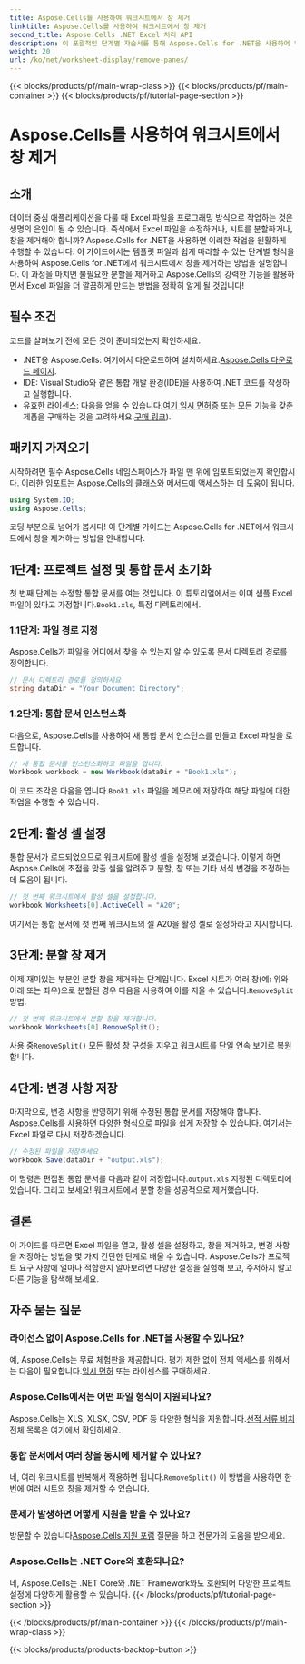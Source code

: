 ```yaml
---
title: Aspose.Cells를 사용하여 워크시트에서 창 제거
linktitle: Aspose.Cells를 사용하여 워크시트에서 창 제거
second_title: Aspose.Cells .NET Excel 처리 API
description: 이 포괄적인 단계별 자습서를 통해 Aspose.Cells for .NET을 사용하여 워크시트에서 창을 제거하는 방법을 알아보세요.
weight: 20
url: /ko/net/worksheet-display/remove-panes/
---
```


{{< blocks/products/pf/main-wrap-class >}}
{{< blocks/products/pf/main-container >}}
{{< blocks/products/pf/tutorial-page-section >}}

# Aspose.Cells를 사용하여 워크시트에서 창 제거

## 소개
데이터 중심 애플리케이션을 다룰 때 Excel 파일을 프로그래밍 방식으로 작업하는 것은 생명의 은인이 될 수 있습니다. 즉석에서 Excel 파일을 수정하거나, 시트를 분할하거나, 창을 제거해야 합니까? Aspose.Cells for .NET을 사용하면 이러한 작업을 원활하게 수행할 수 있습니다. 이 가이드에서는 템플릿 파일과 쉽게 따라할 수 있는 단계별 형식을 사용하여 Aspose.Cells for .NET에서 워크시트에서 창을 제거하는 방법을 설명합니다.
이 과정을 마치면 불필요한 분할을 제거하고 Aspose.Cells의 강력한 기능을 활용하면서 Excel 파일을 더 깔끔하게 만드는 방법을 정확히 알게 될 것입니다!
## 필수 조건
코드를 살펴보기 전에 모든 것이 준비되었는지 확인하세요.
-  .NET용 Aspose.Cells: 여기에서 다운로드하여 설치하세요.[Aspose.Cells 다운로드 페이지](https://releases.aspose.com/cells/net/).
- IDE: Visual Studio와 같은 통합 개발 환경(IDE)을 사용하여 .NET 코드를 작성하고 실행합니다.
-  유효한 라이센스: 다음을 얻을 수 있습니다.[여기 임시 면허증](https://purchase.aspose.com/temporary-license/) 또는 모든 기능을 갖춘 제품을 구매하는 것을 고려하세요.[구매 링크](https://purchase.aspose.com/buy)).
## 패키지 가져오기
시작하려면 필수 Aspose.Cells 네임스페이스가 파일 맨 위에 임포트되었는지 확인합시다. 이러한 임포트는 Aspose.Cells의 클래스와 메서드에 액세스하는 데 도움이 됩니다.
```csharp
using System.IO;
using Aspose.Cells;
```
코딩 부분으로 넘어가 봅시다! 이 단계별 가이드는 Aspose.Cells for .NET에서 워크시트에서 창을 제거하는 방법을 안내합니다.
## 1단계: 프로젝트 설정 및 통합 문서 초기화
 첫 번째 단계는 수정할 통합 문서를 여는 것입니다. 이 튜토리얼에서는 이미 샘플 Excel 파일이 있다고 가정합니다.`Book1.xls`, 특정 디렉토리에서.
### 1.1단계: 파일 경로 지정
Aspose.Cells가 파일을 어디에서 찾을 수 있는지 알 수 있도록 문서 디렉토리 경로를 정의합니다.
```csharp
// 문서 디렉토리 경로를 정의하세요
string dataDir = "Your Document Directory";
```
### 1.2단계: 통합 문서 인스턴스화
다음으로, Aspose.Cells를 사용하여 새 통합 문서 인스턴스를 만들고 Excel 파일을 로드합니다.
```csharp
// 새 통합 문서를 인스턴스화하고 파일을 엽니다.
Workbook workbook = new Workbook(dataDir + "Book1.xls");
```
 이 코드 조각은 다음을 엽니다.`Book1.xls` 파일을 메모리에 저장하여 해당 파일에 대한 작업을 수행할 수 있습니다.
## 2단계: 활성 셀 설정
통합 문서가 로드되었으므로 워크시트에 활성 셀을 설정해 보겠습니다. 이렇게 하면 Aspose.Cells에 초점을 맞출 셀을 알려주고 분할, 창 또는 기타 서식 변경을 조정하는 데 도움이 됩니다.
```csharp
// 첫 번째 워크시트에서 활성 셀을 설정합니다.
workbook.Worksheets[0].ActiveCell = "A20";
```
여기서는 통합 문서에 첫 번째 워크시트의 셀 A20을 활성 셀로 설정하라고 지시합니다.
## 3단계: 분할 창 제거
 이제 재미있는 부분인 분할 창을 제거하는 단계입니다. Excel 시트가 여러 창(예: 위와 아래 또는 좌우)으로 분할된 경우 다음을 사용하여 이를 지울 수 있습니다.`RemoveSplit` 방법.
```csharp
// 첫 번째 워크시트에서 분할 창을 제거합니다.
workbook.Worksheets[0].RemoveSplit();
```
 사용 중`RemoveSplit()` 모든 활성 창 구성을 지우고 워크시트를 단일 연속 보기로 복원합니다.
## 4단계: 변경 사항 저장
마지막으로, 변경 사항을 반영하기 위해 수정된 통합 문서를 저장해야 합니다. Aspose.Cells를 사용하면 다양한 형식으로 파일을 쉽게 저장할 수 있습니다. 여기서는 Excel 파일로 다시 저장하겠습니다.
```csharp
// 수정된 파일을 저장하세요
workbook.Save(dataDir + "output.xls");
```
 이 명령은 편집된 통합 문서를 다음과 같이 저장합니다.`output.xls` 지정된 디렉토리에 있습니다. 그리고 보세요! 워크시트에서 분할 창을 성공적으로 제거했습니다.
## 결론
이 가이드를 따르면 Excel 파일을 열고, 활성 셀을 설정하고, 창을 제거하고, 변경 사항을 저장하는 방법을 몇 가지 간단한 단계로 배울 수 있습니다. Aspose.Cells가 프로젝트 요구 사항에 얼마나 적합한지 알아보려면 다양한 설정을 실험해 보고, 주저하지 말고 다른 기능을 탐색해 보세요.
## 자주 묻는 질문
### 라이선스 없이 Aspose.Cells for .NET을 사용할 수 있나요?  
 예, Aspose.Cells는 무료 체험판을 제공합니다. 평가 제한 없이 전체 액세스를 위해서는 다음이 필요합니다.[임시 면허](https://purchase.aspose.com/temporary-license/) 또는 라이센스를 구매하세요.
### Aspose.Cells에서는 어떤 파일 형식이 지원되나요?  
Aspose.Cells는 XLS, XLSX, CSV, PDF 등 다양한 형식을 지원합니다.[선적 서류 비치](https://reference.aspose.com/cells/net/) 전체 목록은 여기에서 확인하세요.
### 통합 문서에서 여러 창을 동시에 제거할 수 있나요?  
 네, 여러 워크시트를 반복해서 적용하면 됩니다.`RemoveSplit()` 이 방법을 사용하면 한 번에 여러 시트의 창을 제거할 수 있습니다.
### 문제가 발생하면 어떻게 지원을 받을 수 있나요?  
 방문할 수 있습니다[Aspose.Cells 지원 포럼](https://forum.aspose.com/c/cells/9) 질문을 하고 전문가의 도움을 받으세요.
### Aspose.Cells는 .NET Core와 호환되나요?  
네, Aspose.Cells는 .NET Core와 .NET Framework와도 호환되어 다양한 프로젝트 설정에 다양하게 활용할 수 있습니다.
{{< /blocks/products/pf/tutorial-page-section >}}

{{< /blocks/products/pf/main-container >}}
{{< /blocks/products/pf/main-wrap-class >}}

{{< blocks/products/products-backtop-button >}}

